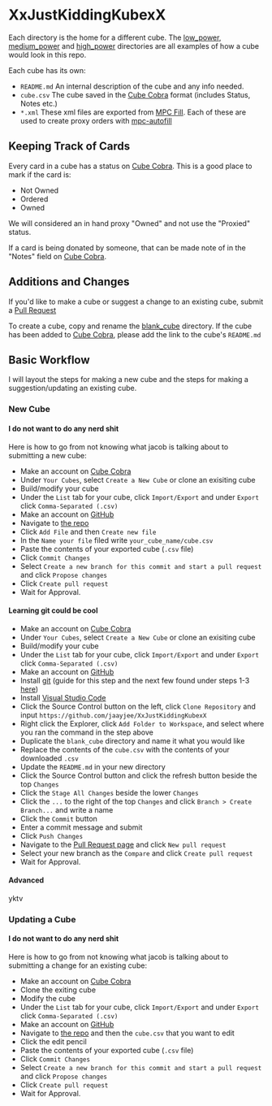 # XxJustKiddingKubexX
Each directory is the home for a different cube. The [low_power](low_power/README.md), [medium_power](medium_power/README.md) and [high_power](high_power/README.md) directories are all examples of how a cube would look in this repo.

Each cube has its own: 
- `README.md` An internal description of the cube and any info needed.
- `cube.csv` The cube saved in the [Cube Cobra](https://cubecobra.com/dashboard) format (includes Status, Notes etc.)
- `*.xml` These xml files are exported from [MPC Fill](https://mpcfill.com/). Each of these are used to create proxy orders with [mpc-autofill](github.com/chilli-axe/mpc-autofill)

## Keeping Track of Cards
Every card in a cube has a status on [Cube Cobra](https://cubecobra.com/dashboard). This is a good place to mark if the card is:
- Not Owned
- Ordered
- Owned

We will considered an in hand proxy "Owned" and not use the "Proxied" status.

If a card is being donated by someone, that can be made note of in the "Notes" field on [Cube Cobra](https://cubecobra.com/dashboard).

## Additions and Changes
If you'd like to make a cube or suggest a change to an existing cube, submit a [Pull Request](https://docs.github.com/en/pull-requests/collaborating-with-pull-requests/proposing-changes-to-your-work-with-pull-requests/creating-a-pull-request#creating-the-pull-request)

To create a cube, copy and rename the [blank_cube](blank_cube) directory. If the cube has been added to [Cube Cobra](https://cubecobra.com/dashboard), please add the link to the cube's `README.md` 

## Basic Workflow
I will layout the steps for making a new cube and the steps for making a suggestion/updating an existing cube.

### New Cube
#### I do not want to do any nerd shit
Here is how to go from not knowing what jacob is talking about to submitting a new cube:

- Make an account on [Cube Cobra](https://cubecobra.com/user/register)
- Under `Your Cubes`, select `Create a New Cube` or clone an exisiting cube
- Build/modify your cube
- Under the `List` tab for your cube, click `Import/Export` and under `Export` click `Comma-Separated (.csv)`
- Make an account on [GitHub](https://github.com/signup)
- Navigate to [the repo](https://github.com/jaayjee/XxJustKiddingKubexX)
- Click `Add File` and then `Create new file`
- In the `Name your file` filed write `your_cube_name/cube.csv`
- Paste the contents of your exported cube (`.csv` file)
- Click `Commit Changes`
- Select `Create a new branch for this commit and start a pull request` and click `Propose changes` 
- Click `Create pull request`
- Wait for Approval.

#### Learning git could be cool
- Make an account on [Cube Cobra](https://cubecobra.com/user/register)
- Under `Your Cubes`, select `Create a New Cube` or clone an exisiting cube
- Build/modify your cube
- Under the `List` tab for your cube, click `Import/Export` and under `Export` click `Comma-Separated (.csv)`
- Make an account on [GitHub](https://github.com/signup)
- Install [git](https://git-scm.com/downloads/win) (guide for this step and the next few found under steps 1-3 [here](https://courses.cs.washington.edu/courses/cse154/21sp/resources/assets/vscode-git-tutorial/windows/index.html#installandsetupvscode))
- Install [Visual Studio Code](https://code.visualstudio.com/)
- Click the Source Control button on the left, click `Clone Repository` and input `https://github.com/jaayjee/XxJustKiddingKubexX`
- Right click the Explorer, click `Add Folder to Workspace`, and select where you ran the command in the step above
- Duplicate the `blank_cube` directory and name it what you would like
- Replace the contents of the `cube.csv` with the contents of your downloaded `.csv`
- Update the `README.md` in your new directory 
- Click the Source Control button and click the refresh button beside the top `Changes`
- Click the `Stage All Changes` beside the lower `Changes`
- Click the `...` to the right of the top `Changes` and click `Branch > Create Branch...` and write a name
- Click the `Commit` button
- Enter a commit message and submit
- Click `Push Changes`
- Navigate to the [Pull Request page](https://github.com/jaayjee/XxJustKiddingKubexX/pulls) and click `New pull request`
- Select your new branch as the `Compare` and click `Create pull request`
- Wait for Approval.

#### Advanced
yktv

### Updating a Cube
#### I do not want to do any nerd shit
Here is how to go from not knowing what jacob is talking about to submitting a change for an existing cube:

- Make an account on [Cube Cobra](https://cubecobra.com/user/register)
- Clone the exiting cube
- Modify the cube
- Under the `List` tab for your cube, click `Import/Export` and under `Export` click `Comma-Separated (.csv)`
- Make an account on [GitHub](https://github.com/signup)
- Navigate to [the repo](https://github.com/jaayjee/XxJustKiddingKubexX) and then the `cube.csv` that you want to edit
- Click the edit pencil
- Paste the contents of your exported cube (`.csv` file)
- Click `Commit Changes`
- Select `Create a new branch for this commit and start a pull request` and click `Propose changes` 
- Click `Create pull request`
- Wait for Approval.